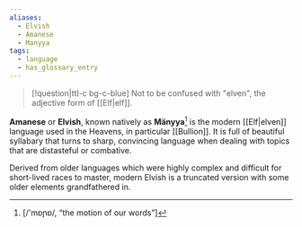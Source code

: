 ```yaml
---
aliases:
  - Elvish
  - Amanese
  - Manyya
tags:
  - language
  - has_glossary_entry
---
```

>[!question|ttl-c bg-c-blue]  Not to be confused with "elven", the adjective form of [[Elf|elf]].

**Amanese** or **Elvish**, known natively as **Mänyya**[^1] is the modern [[Elf|elven]] language used in the Heavens, in particular [[Bullion]]. It is full of beautiful syllabary that turns to sharp, convincing language when dealing with topics that are distasteful or combative.

Derived from older languages which were highly complex and difficult for short-lived races to master, modern Elvish is a truncated version with some older elements grandfathered in.

[^1]:[/'mɒɲɒ/, “the motion of our words”]